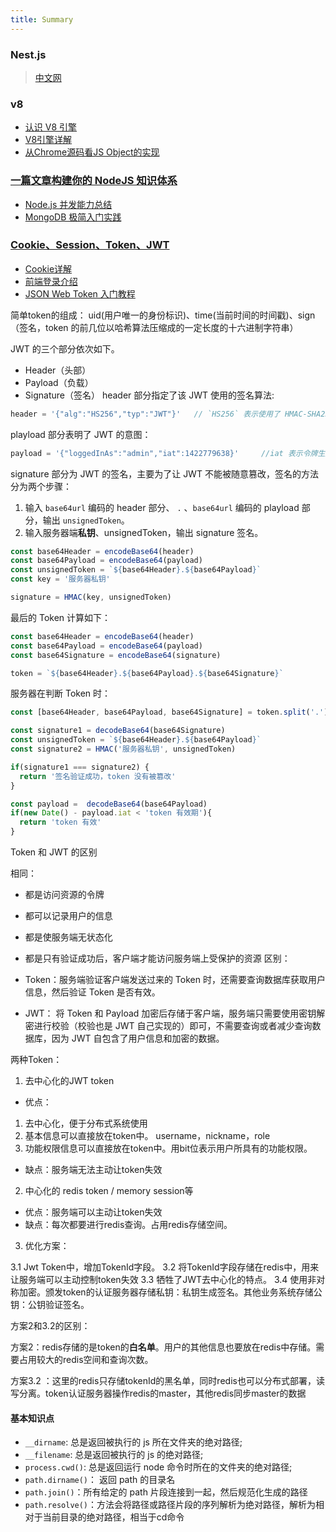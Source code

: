 ```yaml
---
title: Summary
---
```


### Nest.js
> [中文网](https://docs.nestjs.cn/)

### v8
 - [认识 V8 引擎](https://zhuanlan.zhihu.com/p/27628685)
 - [V8引擎详解](https://juejin.cn/post/6844904137792962567)
 - [从Chrome源码看JS Object的实现](https://zhuanlan.zhihu.com/p/26169639)
### [一篇文章构建你的 NodeJS 知识体系](https://juejin.cn/post/6844903767926636558)

- [Node.js 并发能力总结](https://mp.weixin.qq.com/s/6LsPMIHdIOw3KO6F2sgRXg)
- [MongoDB 极简入门实践](https://mp.weixin.qq.com/s/lcoa6X-aSaUJHzdXFEjuzA)

### [Cookie、Session、Token、JWT](https://juejin.im/post/6844904034181070861)
- [Cookie详解](https://github.com/mqyqingfeng/Blog/issues/157)
- [前端登录介绍](https://juejin.cn/post/6845166891393089544)
- [JSON Web Token 入门教程](http://www.ruanyifeng.com/blog/2018/07/json_web_token-tutorial.html)

简单token的组成： uid(用户唯一的身份标识)、time(当前时间的时间戳)、sign（签名，token 的前几位以哈希算法压缩成的一定长度的十六进制字符串）

JWT 的三个部分依次如下。
- Header（头部）
- Payload（负载）
- Signature（签名）
header 部分指定了该 JWT 使用的签名算法:
```javascript
header = '{"alg":"HS256","typ":"JWT"}'   // `HS256` 表示使用了 HMAC-SHA256 来生成签名。
```
playload 部分表明了 JWT 的意图：
```javascript
payload = '{"loggedInAs":"admin","iat":1422779638}'     //iat 表示令牌生成的时间
```
signature 部分为 JWT 的签名，主要为了让 JWT 不能被随意篡改，签名的方法分为两个步骤：
1. 输入 `base64url` 编码的 header 部分、 `.` 、`base64url` 编码的 playload 部分，输出 `unsignedToken`。
2. 输入服务器端**私钥**、unsignedToken，输出 signature 签名。
```javascript
const base64Header = encodeBase64(header)
const base64Payload = encodeBase64(payload)
const unsignedToken = `${base64Header}.${base64Payload}`
const key = '服务器私钥'

signature = HMAC(key, unsignedToken)
```
最后的 Token 计算如下：
```javascript
const base64Header = encodeBase64(header)
const base64Payload = encodeBase64(payload)
const base64Signature = encodeBase64(signature)

token = `${base64Header}.${base64Payload}.${base64Signature}`
```
服务器在判断 Token 时：
```javascript
const [base64Header, base64Payload, base64Signature] = token.split('.')

const signature1 = decodeBase64(base64Signature)
const unsignedToken = `${base64Header}.${base64Payload}`
const signature2 = HMAC('服务器私钥', unsignedToken)

if(signature1 === signature2) {
  return '签名验证成功，token 没有被篡改'
}

const payload =  decodeBase64(base64Payload)
if(new Date() - payload.iat < 'token 有效期'){
  return 'token 有效'
}
```

Token 和 JWT 的区别

相同：

- 都是访问资源的令牌
- 都可以记录用户的信息
- 都是使服务端无状态化
- 都是只有验证成功后，客户端才能访问服务端上受保护的资源
区别：

- Token：服务端验证客户端发送过来的 Token 时，还需要查询数据库获取用户信息，然后验证 Token 是否有效。
- JWT： 将 Token 和 Payload 加密后存储于客户端，服务端只需要使用密钥解密进行校验（校验也是 JWT 自己实现的）即可，不需要查询或者减少查询数据库，因为 JWT 自包含了用户信息和加密的数据。

两种Token：
1. 去中心化的JWT token

- 优点：
1. 去中心化，便于分布式系统使用
2. 基本信息可以直接放在token中。 username，nickname，role
3. 功能权限信息可以直接放在token中。用bit位表示用户所具有的功能权限。


- 缺点：服务端无法主动让token失效

2. 中心化的 redis token / memory session等
- 优点：服务端可以主动让token失效
- 缺点：每次都要进行redis查询。占用redis存储空间。


3. 优化方案：

3.1 Jwt Token中，增加TokenId字段。
3.2 将TokenId字段存储在redis中，用来让服务端可以主动控制token失效
3.3 牺牲了JWT去中心化的特点。
3.4 使用非对称加密。颁发token的认证服务器存储私钥：私钥生成签名。其他业务系统存储公钥：公钥验证签名。

方案2和3.2的区别：

方案2：redis存储的是token的**白名单**。用户的其他信息也要放在redis中存储。需要占用较大的redis空间和查询次数。

方案3.2 ：这里的redis只存储tokenId的黑名单，同时redis也可以分布式部署，读写分离。token认证服务器操作redis的master，其他redis同步master的数据

#### 基本知识点

- `__dirname`: 总是返回被执行的 js 所在文件夹的绝对路径;
- `__filename`: 总是返回被执行的 js 的绝对路径;
- `process.cwd()`: 总是返回运行 node 命令时所在的文件夹的绝对路径;
- `path.dirname()`： 返回 path 的目录名
- `path.join()`：所有给定的 path 片段连接到一起，然后规范化生成的路径
- `path.resolve()`：方法会将路径或路径片段的序列解析为绝对路径，解析为相对于当前目录的绝对路径，相当于cd命令
